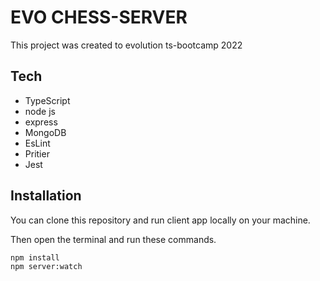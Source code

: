 # EVO CHESS-SERVER

This project was created to evolution ts-bootcamp 2022

## Tech

 - TypeScript
 - node js
 - express
 - MongoDB
 - EsLint
 - Pritier
 - Jest
 


## Installation

You can clone this repository and run client app locally on your machine.

Then open the terminal and run these commands.

```
npm install
npm server:watch
```
